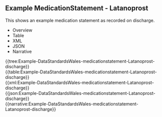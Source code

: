 <div class="warning"><span class="ClinicalWarn"></span></div>

## Example MedicationStatement - Latanoprost
This shows an example medication statement as recorded on discharge.

<div class="tab-wrap">
  <ul class="tab-head">
    <li class="tablink" onclick="openCity(this,'tabtree')" data-target="tabtree">
      Overview
    </li>
    <li class="tablink" onclick="openCity(this,'tabtable')" data-target="tabtable">
      Table
    </li>
    <li class="tablink tab-active" onclick="openCity(this,'tabxml')" data-target="tabxml">
      XML
    </li>    
    <li class="tablink" onclick="openCity(this,'tabjson')" data-target="tabjson">
      JSON
    </li>    
    <li class="tablink" onclick="openCity(this,'tabnarrative')" data-target="tabnarrative">
      Narrative
    </li>
  </ul>
  <div class="tab-main">
    <div id="tabtree" class="tabcontent">
      {{tree:Example-DataStandardsWales-medicationstatement-Latanoprost-discharge}}
    </div>
    <div id="tabtable" class="tabcontent">
      {{table:Example-DataStandardsWales-medicationstatement-Latanoprost-discharge}}
    </div>       
    <div id="tabxml" class="tabcontent active">      
      {{xml:Example-DataStandardsWales-medicationstatement-Latanoprost-discharge}}
    </div>
    <div id="tabjson" class="tabcontent">
      {{json:Example-DataStandardsWales-medicationstatement-Latanoprost-discharge}}
    </div>       
    <div id="tabnarrative" class="tabcontent">
      {{narrative:Example-DataStandardsWales-medicationstatement-Latanoprost-discharge}}
    </div>  
  </div>
</div>